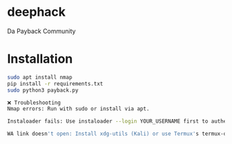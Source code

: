 # deephack
Da Payback Community 

# Installation
```bash
sudo apt install nmap
pip install -r requirements.txt
sudo python3 payback.py

❌ Troubleshooting
Nmap errors: Run with sudo or install via apt.

Instaloader fails: Use instaloader --login YOUR_USERNAME first to authenticate.

WA link doesn't open: Install xdg-utils (Kali) or use Termux's termux-open-ur
